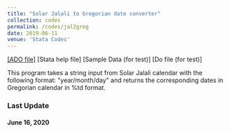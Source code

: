 ```yaml
---
title: "Solar Jalali to Gregorian date converter"
collection: codes
permalink: /codes/jal2greg
date: 2019-06-11
venue: 'Stata Codes'
---
```


[[ADO file]](https://www.dropbox.com/s/ct3wpxx4357qrk4/jal2greg.ado?dl=0)
[Stata help file]
[Sample Data (for test)]
[Do file (for test)]

This program takes a string input from Solar Jalali calendar with the following format: "year/month/day" and returns the corresponding dates in Gregorian calendar in %td format.

### Last Update
#### June 16, 2020
